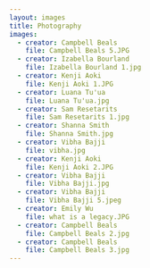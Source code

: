 ```yaml
---
layout: images
title: Photography
images:
  - creator: Campbell Beals
    file: Campbell Beals 5.JPG
  - creator: Izabella Bourland
    file: Izabella Bourland 1.jpg
  - creator: Kenji Aoki
    file: Kenji Aoki 1.JPG
  - creator: Luana Tu'ua
    file: Luana Tu'ua.jpg
  - creator: Sam Resetarits
    file: Sam Resetarits 1.jpg
  - creator: Shanna Smith
    file: Shanna Smith.jpg
  - creator: Vibha Bajji
    file: vibha.jpg
  - creator: Kenji Aoki
    file: Kenji Aoki 2.JPG
  - creator: Vibha Bajji
    file: Vibha Bajji.jpg
  - creator: Vibha Bajji
    file: Vibha Bajji 5.jpeg
  - creator: Emily Wu
    file: what is a legacy.JPG
  - creator: Campbell Beals
    file: Campbell Beals 2.jpg
  - creator: Campbell Beals
    file: Campbell Beals 3.jpg
---
```

